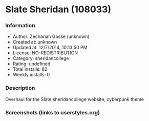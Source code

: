 # Slate Sheridan (108033)

### Information
- Author: Zechariah Gosse (unknown)
- Created at: unknown
- Updated at: 12/7/2014, 10:13:50 PM
- License: NO-REDISTRIBUTION
- Category: sheridancollege
- Rating: undefined
- Total installs: 82
- Weekly installs: 0


### Description
Overhaul for the Slate.sheridancollege website,
cyberpunk theme


### Screenshots (links to userstyles.org)



